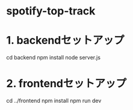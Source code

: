 # spotify-top-track
# 1. backendセットアップ
cd backend
npm install
node server.js

# 2. frontendセットアップ
cd ../frontend
npm install
npm run dev
